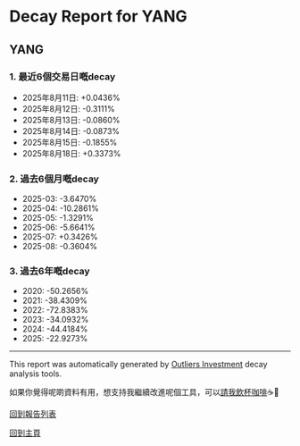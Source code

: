 # Decay Report for YANG

## YANG

### 1. 最近6個交易日嘅decay

- 2025年8月11日: +0.0436%
- 2025年8月12日: -0.3111%
- 2025年8月13日: -0.0860%
- 2025年8月14日: -0.0873%
- 2025年8月15日: -0.1855%
- 2025年8月18日: +0.3373%

### 2. 過去6個月嘅decay

- 2025-03: -3.6470%
- 2025-04: -10.2861%
- 2025-05: -1.3291%
- 2025-06: -5.6641%
- 2025-07: +0.3426%
- 2025-08: -0.3604%

### 3. 過去6年嘅decay

- 2020: -50.2656%
- 2021: -38.4309%
- 2022: -72.8383%
- 2023: -34.0932%
- 2024: -44.4184%
- 2025: -22.9273%

------------------------------
This report was automatically generated by [Outliers Investment](https://outliersecon.github.io/Outliers-Investment/) decay analysis tools.

如果你覺得呢啲資料有用，想支持我繼續改進呢個工具，可以[請我飲杯咖啡](https://buymeacoffee.com/outliersecon)☕🙏

[回到報告列表](https://outliersecon.github.io/Outliers-Investment/reports/reports_public)

[回到主頁](https://outliersecon.github.io/Outliers-Investment/)